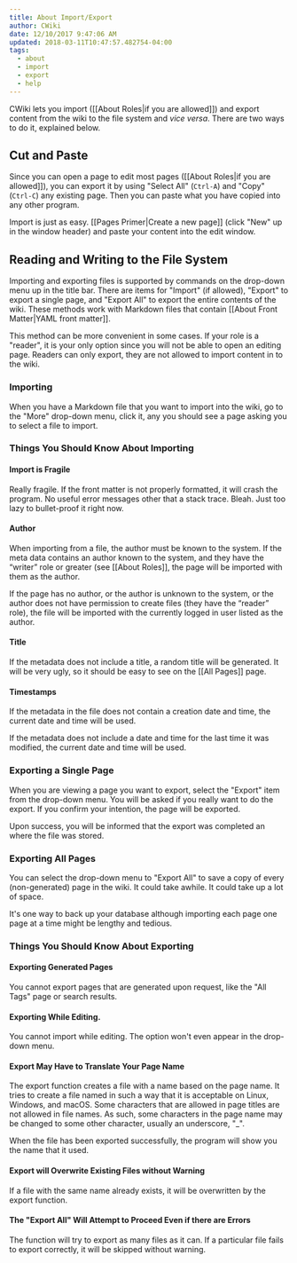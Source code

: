 ```yaml
---
title: About Import/Export
author: CWiki
date: 12/10/2017 9:47:06 AM
updated: 2018-03-11T10:47:57.482754-04:00
tags:
  - about
  - import
  - export
  - help
---
```


CWiki lets you import ([[About Roles|if you are allowed]]) and export content from the wiki to the file system and *vice versa*. There are two ways to do it, explained below.

## Cut and Paste

Since you can open a page to edit most pages ([[About Roles|if you are allowed]]), you can export it by using "Select All" (`Ctrl-A`) and "Copy" (`Ctrl-C`) any existing page. Then you can paste what you have copied into any other program.

Import is just as easy. [[Pages Primer|Create a new page]] (click "New" up in the window header) and paste your content into the edit window.

## Reading and Writing to the File System

Importing and exporting files is supported by commands on the drop-down menu up in the title bar. There are items for "Import" (if allowed), "Export" to export a single page, and "Export All" to export the entire contents of the wiki. These methods work with Markdown files that contain [[About Front Matter|YAML front matter]].

This method can be more convenient in some cases. If your role is a "reader", it is your only option since you will not be able to open an editing page. Readers can only export, they are not allowed to import content in to the wiki.

### Importing

When you have a Markdown file that you want to import into the wiki, go to the "More" drop-down menu, click it, any you should see a page asking you to select a file to import.

### Things You Should Know About Importing

#### Import is Fragile

Really fragile. If the front matter is not properly formatted, it will crash the program. No useful error messages other that a stack trace. Bleah. Just too lazy to bullet-proof it right now.

#### Author

When importing from a file, the author must be known to the system. If the meta data contains an author known to the system, and they have the “writer” role or greater (see [[About Roles]], the page will be imported with them as the author.

If the page has no author, or the author is unknown to the system, or the author does not have permission to create files (they have the “reader” role), the file will be imported with the currently logged in user listed as the author.

#### Title

If the metadata does not include a title, a random title will be generated. It will be very ugly, so it should be easy to see on the [[All Pages]] page.

#### Timestamps

If the metadata in the file does not contain a creation date and time, the current date and time will be used.

If the metadata does not include a date and time for the last time it was modified, the current date and time will be used.

### Exporting a Single Page

When you are viewing a page you want to export, select the "Export" item from the drop-down menu. You will be asked if you really want to do the export. If you confirm your intention, the page will be exported.

Upon success, you will be informed that the export was completed an where the file was stored.

### Exporting All Pages

You can select the drop-down menu to "Export All" to save a copy of every (non-generated) page in the wiki. It could take awhile. It could take up a lot of space.

It's one way to back up your database although importing each page one page at a time might be lengthy and tedious.

### Things You Should Know About Exporting

#### Exporting Generated Pages

You cannot export pages that are generated upon request, like the "All Tags" page or search results.

#### Exporting While Editing.

You cannot import while editing. The option won't even appear in the drop-down menu.


#### Export May Have to Translate Your Page Name

The export function creates a file with a name based on the page name. It tries to create a file named in such a way that it is acceptable on Linux, Windows, and macOS. Some characters that are allowed in page titles are not allowed in file names. As such, some characters in the page name may be changed to some other character, usually an underscore, "_".

When the file has been exported successfully, the program will show you the name that it used.

#### Export will Overwrite Existing Files without Warning

If a file with the same name already exists, it will be overwritten by the export function.

#### The "Export All" Will Attempt to Proceed Even if there are Errors

The function will try to export as many files as it can. If a particular file fails to export correctly, it will be skipped without warning.

